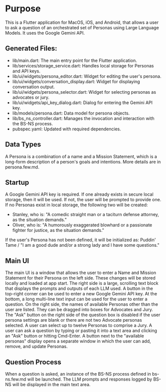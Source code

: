 # Purpose
This is a Flutter application for MacOS, iOS, and Android, that allows a user to ask a question of an orchestrated set of Personas using Large Language Models. It uses the Google Gemini API.

## Generated Files:
- lib/main.dart: The main entry point for the Flutter application.
- lib/services/storage_service.dart: Handles local storage for Personas and API keys.
- lib/ui/widgets/persona_editor.dart: Widget for editing the user's persona.
- lib/ui/widgets/conversation_display.dart: Widget for displaying conversation output.
- lib/ui/widgets/persona_selector.dart: Widget for selecting personas as advocates or jury.
- lib/ui/widgets/api_key_dialog.dart: Dialog for entering the Gemini API key.
- lib/models/persona.dart: Data model for persona objects.
- lib/bs_ns_controller.dart: Manages the invocation and interaction with the BS-NS process.
- pubspec.yaml: Updated with required dependencies.

## Data Types
A Persona is a combination of a name and a Mission Statement, which is a long-form description of a person's goals and intentions. More details are in persona.few.md.

## Startup
A Google Gemini API key is required. If one already exists in secure local storage, then it will be used. If not, the user will be prompted to provide one.
If no Personas exist in local storage, the following two will be created:
- Stanley, who is: "A comedic straight man or a taciturn defense attorney, as the situation demands."
- Oliver, who is: "A humorously exaggerated blowhard or a passionate fighter for justice, as the situation demands."

If the user's Persona has not been defined, it will be initialized as: Puddin' Tame / "I am a good dude and/or a strong lady and I have some questions."


## Main UI
The main UI is a window that allows the user to enter a Name and Mission Statement for their Persona on the left side. These changes will be stored locally and loaded at app start. The right side is a large, scrolling text block that displays the prompts and outputs of each LLM used. A button in the top-right corner can be used to enter a new Google Gemini API key. At the bottom, a long multi-line text input can be used for the user to enter a question. On the right side, the names of available Personas other than the user are listed. They can be dragged into boxes for Advocates and Jury. The "Ask" button on the right side of the question box is disabled if the user persona settings are blank or there are not two Advocate personas selected.
A user can select up to twelve Personas to comprise a Jury.
A user can ask a question by typing or pasting it into a text area and clicking an "Ask" button or hitting Cmd-Enter.
A button next to the "available personas" display opens a separate window in which the user can add, remove, and update Personas.

## Question Process
When a question is asked, an instance of the BS-NS process defined in bs-ns.few.md will be launched. The LLM prompts and responses logged by BS-NS will be displayed in the main text area.